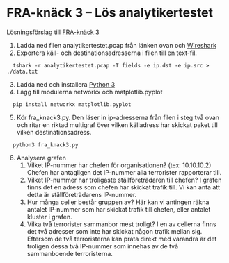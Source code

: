 # FRA-knäck 3 – Lös analytikertestet

Lösningsförslag till [FRA-knäck 3](https://www.fra.se/nyheter/nyheter/nyhetsarkiv/news/fraknack3losanalytikertestet.5.3023631f184a985bf6933a.html)

1. Ladda ned filen analytikertestet.pcap från länken ovan och [Wireshark](https://www.wireshark.org)
2. Exportera käll- och destinationsadresserna i filen till en text-fil.

```
  tshark -r analytikertestet.pcap -T fields -e ip.dst -e ip.src > ./data.txt
```

3. Ladda ned och installera [Python 3](https://www.python.org/)
4. Lägg till modulerna networkx och matplotlib.pyplot

```
  pip install networkx matplotlib.pyplot
```

5. Kör fra_knack3.py. Den läser in ip-adresserna från filen i steg två ovan och ritar en riktad multigraf över vilken källadress har skickat paket till vilken destinationsadress.

```
  python3 fra_knack3.py
```

6. Analysera grafen
   1. Vilket IP-nummer har chefen för organisationen? (tex: 10.10.10.2)
      Chefen har antagligen det IP-nummer alla terrorister rapporterar till.
   2. Vilket IP-nummer har troligaste ställföreträdaren till chefen?
      I grafen finns det en adress som chefen har skickat trafik till. Vi kan anta att detta är ställföreträdarens IP-nummer.
   3. Hur många celler består gruppen av?
      Här kan vi antingen räkna antalet IP-nummer som har skickat trafik till chefen, eller antalet kluster i grafen.
   4. Vilka två terrorister sammanbor mest troligt?
      I en av cellerna finns det två adresser som inte har skickat någon trafik mellan sig. Eftersom de två terroristerna kan prata direkt med varandra är det troligen dessa två IP-nummer som innehas av de två sammanboende terroristerna.
